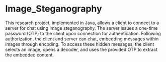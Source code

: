 # Image_Steganography
This research project, implemented in Java, allows a client to connect to a server for chat using image steganography. 
The server issues a one-time password (OTP) to the client upon connection for authentication. Following authorization, 
the client and server can chat, embedding messages within images through encoding. To access these hidden messages, 
the client selects an image, opens a decoder, 
and uses the provided OTP to extract the embedded content.
